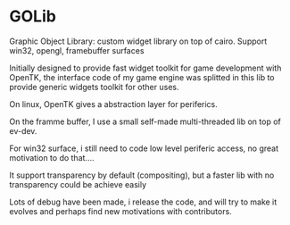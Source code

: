 GOLib
=====

Graphic Object Library: custom widget library on top of cairo. Support win32, opengl, framebuffer surfaces

Initially designed to provide fast widget toolkit for game development with OpenTK, the interface code of my game engine
was splitted in this lib to provide generic widgets toolkit for other uses.

On linux, OpenTK gives a abstraction layer for periferics.

On the framme buffer, I use a small self-made multi-threaded lib on top of ev-dev.

For win32 surface, i still need to code low level periferic access, no great motivation to do that....

It support transparency by default (compositing), but a faster lib with no transparency could be achieve easily


Lots of debug have been made, i release the code, and will try to make it evolves and perhaps find new motivations with 
contributors.


